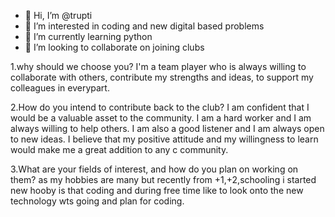 - 👋 Hi, I’m @trupti
- 👀 I’m interested in coding and new digital based problems
- 🌱 I’m currently learning python
- 💞️ I’m looking to collaborate on joining clubs


1.why should we choose you?
I'm a team player who is always willing to collaborate with others,
contribute my strengths and ideas, to support my colleagues in everypart.



2.How do you intend to contribute back to the club?
I am confident that I would be a valuable asset to the  community.
 I am a hard worker and I am always willing to help others.
 I am also a good listener and I am always open to new ideas. 
 I believe that my positive attitude and my willingness to learn would make me a great
 addition to any c community.


 
 3.What are your fields of interest, and how do you plan on working on them?
 as my hobbies are many but recently from +1,+2,schooling i started new hooby is that coding 
and during free time like to look onto the new technology wts going and plan for coding.

